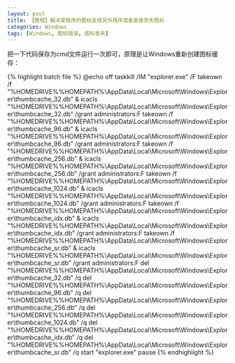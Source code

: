 ```yaml
---
layout: post
title: 【教程】解决某程序的图标变成另外程序或者直接丢失图标
categories: Windows
tags: [Windows, 图标错误, 图标丢失]
---
```


把一下代码保存为cmd文件运行一次即可，原理是让Windows重新创建图标缓存：

{% highlight batch file %}
@echo off
taskkill /IM "explorer.exe" /F
takeown /f "%HOMEDRIVE%%HOMEPATH%\AppData\Local\Microsoft\Windows\Explorer\thumbcache_32.db" & icacls "%HOMEDRIVE%%HOMEPATH%\AppData\Local\Microsoft\Windows\Explorer\thumbcache_32.db" /grant administrators:F
takeown /f "%HOMEDRIVE%%HOMEPATH%\AppData\Local\Microsoft\Windows\Explorer\thumbcache_96.db" & icacls "%HOMEDRIVE%%HOMEPATH%\AppData\Local\Microsoft\Windows\Explorer\thumbcache_96.db" /grant administrators:F
takeown /f "%HOMEDRIVE%%HOMEPATH%\AppData\Local\Microsoft\Windows\Explorer\thumbcache_256.db" & icacls "%HOMEDRIVE%%HOMEPATH%\AppData\Local\Microsoft\Windows\Explorer\thumbcache_256.db" /grant administrators:F
takeown /f "%HOMEDRIVE%%HOMEPATH%\AppData\Local\Microsoft\Windows\Explorer\thumbcache_1024.db" & icacls "%HOMEDRIVE%%HOMEPATH%\AppData\Local\Microsoft\Windows\Explorer\thumbcache_1024.db" /grant administrators:F
takeown /f "%HOMEDRIVE%%HOMEPATH%\AppData\Local\Microsoft\Windows\Explorer\thumbcache_idx.db" & icacls "%HOMEDRIVE%%HOMEPATH%\AppData\Local\Microsoft\Windows\Explorer\thumbcache_idx.db" /grant administrators:F
takeown /f "%HOMEDRIVE%%HOMEPATH%\AppData\Local\Microsoft\Windows\Explorer\thumbcache_sr.db" & icacls "%HOMEDRIVE%%HOMEPATH%\AppData\Local\Microsoft\Windows\Explorer\thumbcache_sr.db" /grant administrators:F
del "%HOMEDRIVE%%HOMEPATH%\AppData\Local\Microsoft\Windows\Explorer\thumbcache_32.db" /q
del "%HOMEDRIVE%%HOMEPATH%\AppData\Local\Microsoft\Windows\Explorer\thumbcache_96.db" /q
del "%HOMEDRIVE%%HOMEPATH%\AppData\Local\Microsoft\Windows\Explorer\thumbcache_256.db" /q
del "%HOMEDRIVE%%HOMEPATH%\AppData\Local\Microsoft\Windows\Explorer\thumbcache_1024.db" /q
del "%HOMEDRIVE%%HOMEPATH%\AppData\Local\Microsoft\Windows\Explorer\thumbcache_idx.db" /q
del "%HOMEDRIVE%%HOMEPATH%\AppData\Local\Microsoft\Windows\Explorer\thumbcache_sr.db" /q
start "explorer.exe"
pause
{% endhighlight %}
